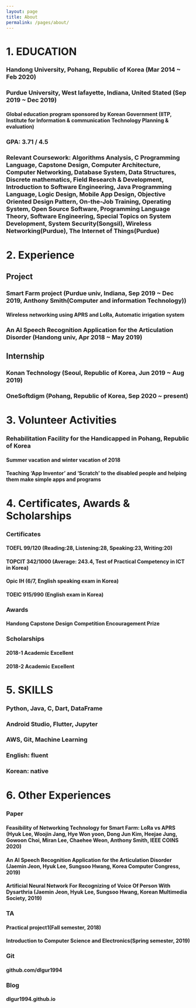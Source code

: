 ```yaml
---
layout: page
title: About
permalink: /pages/about/
---
```


# 1. EDUCATION
### Handong University, Pohang, Republic of Korea (Mar 2014 ~ Feb 2020)
### Purdue University, West lafayette, Indiana, United Stated (Sep 2019 ~ Dec 2019)
#### Global education program sponsored by Korean Government (IITP, Institute for Information & communication Technology Planning & evaluation)
### GPA: 3.71 / 4.5
### Relevant Coursework: Algorithms Analysis, C Programming Language, Capstone Design, Computer Architecture, Computer Networking, Database System, Data Structures, Discrete mathematics, Field Research & Development, Introduction to Software Engineering, Java Programming Language, Logic Design, Mobile App Design, Objective Oriented Design Pattern, On-the-Job Training, Operating System, Open Source Software, Programming Language Theory, Software Engineering, Special Topics on System Development, System Security(Songsil), Wireless Networking(Purdue), The Internet of Things(Purdue)

# 2. Experience
## Project
### Smart Farm project (Purdue univ, Indiana, Sep 2019 ~ Dec 2019, Anthony Smith(Computer and information Technology))
#### Wireless networking using APRS and LoRa, Automatic irrigation system
### An AI Speech Recognition Application for the Articulation Disorder (Handong univ, Apr 2018 ~ May 2019)
## Internship
### Konan Technology (Seoul, Republic of Korea, Jun 2019 ~ Aug 2019)
### OneSoftdigm (Pohang, Republic of Korea, Sep 2020 ~ present)

# 3. Volunteer Activities
### Rehabilitation Facility for the Handicapped in Pohang, Republic of Korea
#### Summer vacation and winter vacation of 2018
#### Teaching ‘App Inventor’ and ‘Scratch’ to the disabled people and helping them make simple apps and programs

# 4. Certificates, Awards & Scholarships
### Certificates
#### TOEFL 99/120 (Reading:28, Listening:28, Speaking:23, Writing:20)
#### TOPCIT 342/1000 (Average: 243.4, Test of Practical Competency in ICT in Korea)
#### Opic IH (6/7, English speaking exam in Korea)
#### TOEIC 915/990 (English exam in Korea)
### Awards
#### Handong Capstone Design Competition Encouragement Prize
### Scholarships
#### 2018-1 Academic Excellent
#### 2018-2 Academic Excellent

# 5. SKILLS
### Python, Java, C, Dart, DataFrame
### Android Studio, Flutter, Jupyter
### AWS, Git, Machine Learning
### English: fluent
### Korean: native

# 6. Other Experiences
### Paper
#### Feasibility of Networking Technology for Smart Farm: LoRa vs APRS (Hyuk Lee, Woojin Jang, Hye Won yoon, Dong Jun Kim, Heejae Jung, Gowoon Choi, Miran Lee, Chaehee Weon, Anthony Smith, IEEE COINS 2020)
#### An AI Speech Recognition Application for the Articulation Disorder (Jaemin Jeon, Hyuk Lee, Sungsoo Hwang, Korea Computer Congress, 2019)
#### Artificial Neural Network For Recognizing of Voice Of Person With Dysarthria (Jaemin Jeon, Hyuk Lee, Sungsoo Hwang, Korean Multimedia Society, 2019)
### TA
#### Practical project1(Fall semester, 2018)
#### Introduction to Computer Science and Electronics(Spring semester, 2019)
### Git
#### github.com/dlgur1994
### Blog
#### dlgur1994.github.io
